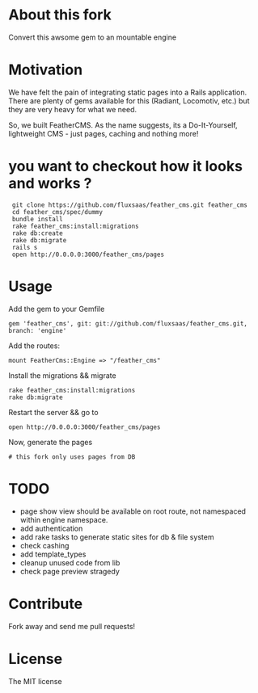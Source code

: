# About this fork
 Convert this awsome gem to an mountable engine

# Motivation
 We have felt the pain of integrating static pages into a Rails application. There are plenty of gems available for this (Radiant, Locomotiv, etc.) but they are very heavy for what we need.

So, we built FeatherCMS. As the name suggests, its a Do-It-Yourself, lightweight CMS - just pages, caching and nothing more!


# you want to checkout how it looks and works ?
   
     git clone https://github.com/fluxsaas/feather_cms.git feather_cms
     cd feather_cms/spec/dummy
     bundle install
     rake feather_cms:install:migrations
     rake db:create
     rake db:migrate
     rails s
     open http://0.0.0.0:3000/feather_cms/pages



# Usage
Add the gem to your Gemfile

    gem 'feather_cms', git: git://github.com/fluxsaas/feather_cms.git, branch: 'engine'

Add the routes:
  
    mount FeatherCms::Engine => "/feather_cms"

Install the migrations && migrate
  
    rake feather_cms:install:migrations
    rake db:migrate

Restart the server && go to
  
    open http://0.0.0.0:3000/feather_cms/pages

Now, generate the pages 

    # this fork only uses pages from DB

# TODO
* page show view should be available on root route, not namespaced within engine namespace. 
* add authentication
* add rake tasks to generate static sites for db & file system
* check cashing
* add template_types
* cleanup unused code from lib
* check page preview stragedy 

# Contribute
Fork away and send me pull requests!

# License 
The MIT license
